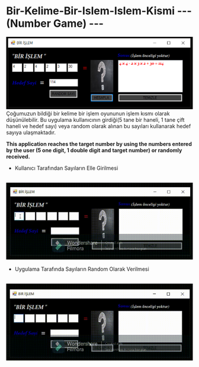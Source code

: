 # Bir-Kelime-Bir-Islem-Islem-Kismi --- (Number Game) ---

![CSharp-Form---Bir-Kelime-Bir-Islem---Kelime-Kismi](anaEkran.PNG) </br>
Çoğumuzun bildiği bir kelime bir işlem oyununun işlem kısmı olarak düşünülebilir. Bu uygulama kullanıcının girdiği(5 tane bir haneli, 1 tane çift haneli ve hedef sayı) veya random olarak alınan bu sayıları kullanarak hedef sayıya ulaşmaktadır.

<strong>This application reaches the target number by using the numbers entered by the user (5 one digit, 1 double digit and target number) or randomly received.</strong>

<ul>
  <li>Kullanıcı Tarafından Sayıların Elle Girilmesi</li> </br>
</ul>  

![CSharp-Form---Bir-Kelime-Bir-Islem---Kelime-Kismi](Manuel_Trim.gif)

<ul>
  <li>Uygulama Tarafında Sayıların Random Olarak Verilmesi</li> </br>
</ul>  

![CSharp-Form---Bir-Kelime-Bir-Islem---Kelime-Kismi](Random_Trim.gif)
